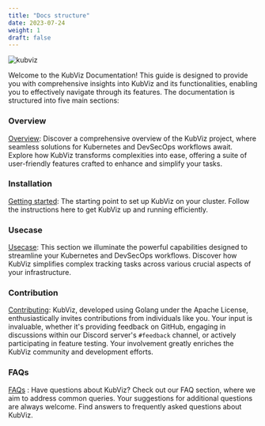 ```yaml
---
title: "Docs structure"
date: 2023-07-24
weight: 1
draft: false
---
```



![kubviz](./logowithName.png)


Welcome to the KubViz Documentation! This guide is designed to provide you with comprehensive insights into KubViz and its functionalities, enabling you to effectively navigate through its features. The documentation is structured into five main sections:

### Overview

[Overview](../2-overview/_index.en.md): Discover a comprehensive overview of the KubViz project, where seamless solutions for Kubernetes and DevSecOps workflows await. Explore how KubViz transforms complexities into ease, offering a suite of user-friendly features crafted to enhance and simplify your tasks.

### Installation

[Getting started](../3-setup/installation/_index.en.md): The starting point to set up KubViz on your cluster. Follow the instructions here to get KubViz up and running efficiently.

### Usecase

[Usecase](../5-usecase/_index.en.md): This section we illuminate the powerful capabilities designed to streamline your Kubernetes and DevSecOps workflows. Discover how KubViz simplifies complex tracking tasks across various crucial aspects of your infrastructure.

### Contribution

[Contributing](../6-contribution/_index.en.md): KubViz, developed using Golang under the Apache License, enthusiastically invites contributions from individuals like you. Your input is invaluable, whether it's providing feedback on GitHub, engaging in discussions within our Discord server's `#feedback` channel, or actively participating in feature testing. Your involvement greatly enriches the KubViz community and development efforts.

### FAQs

[FAQs](../7-faq/_index.en.md) : Have questions about KubViz? Check out our FAQ section, where we aim to address common queries. Your suggestions for additional questions are always welcome. Find answers to frequently asked questions about KubViz.

